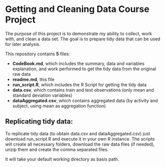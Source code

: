 # Getting and Cleaning Data Course Project
The purpose of this project is to demonstrate my ability to collect, work with, and clean a data set. The goal is to prepare tidy data that can be used for later analysis.

This repository contains **5** files:
- **CodeBook.md**, which includes the summary, data and variables explanation, and work performed to get the tidy data from the original raw data
- **readme.md**, this file
- **run_script.R**, which includes the R Script for getting the tidy data
- **data.csv**, which contains train and test observations (only mean and standard deviation variables)
- **dataAggregated.csv**, which contains aggregated data (by activity and subject, using mean as aggregation function)

## Replicating tidy data:
To replicate tidy data (to obtain data.csv and dataAggregated.csv) just download run_script.R and execute it in your own R instance. The scripts will create all necessary folders, download the raw data files (if needed), unzip them and create the comma separated files.

It will take your default working directory as basis path.


